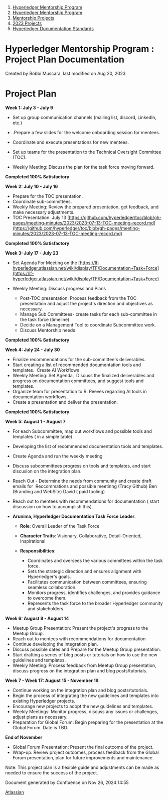 1. [Hyperledger Mentorship Program](index.html)
2. [Hyperledger Mentorship Program](Hyperledger-Mentorship-Program_21954571.html)
3. [Mentorship Projects](Mentorship-Projects_21954604.html)
4. [2023 Projects](2023-Projects_21954865.html)
5. [Hyperledger Documentation Standards](Hyperledger-Documentation-Standards_21954889.html)

# Hyperledger Mentorship Program : Project Plan Documentation

Created by Bobbi Muscara, last modified on Aug 20, 2023

# Project Plan

**Week 1: July 3 - July 9**

- Set up group communication channels (mailing list, discord, LinkedIn, etc.)
- .Prepare a few slides for the welcome onboarding session for mentees.
- Coordinate and execute presentations for new mentees.
  
- Set up teams for the presentation to the Technical Oversight Committee (TOC).
- Weekly Meeting: Discuss the plan for the task force moving forward.

**Completed 100% Satisfactory**

**Week 2: July 10 - July 16**

- Prepare for the TOC presentation.
- Coordinate sub-committees.
- Weekly Meeting: Review the prepared presentation, get feedback, and make necessary adjustments.
- TOC Presentation: July 13 [https://github.com/hyperledger/toc/blob/gh-pages/meeting-minutes/2023/2023-07-13-TOC-meeting-record.md](https://github.com/hyperledger/toc/blob/gh-pages/meeting-minutes/2023/2023-07-13-TOC-meeting-record.md)

**Completed 100% Satisfactory**

**Week 3: July 17 - July 23**

- Set Agenda For Meeting on the [https://lf-hyperledger.atlassian.net/wiki/display/TF/Documentation+Task+Force](https://lf-hyperledger.atlassian.net/wiki/display/TF/Documentation+Task+Force)
- Weekly Meeting: Discuss progress and Plans
  
  - Post-TOC presentation: Process feedback from the TOC presentation and adjust the project's direction and objectives as necessary.
  - Manage Sub Committees- create tasks for each sub-committee in the task force (timeline)
  - Decide on a Management Tool to coordinate Subcommittee work.
  - Discuss Mentorship needs

**Completed 100% Satisfactory**

**Week 4: July 24 - July 30**

- Finalize recommendations for the sub-committee's deliverables.
- Start creating a list of recommended documentation tools and templates.  Create AI Workflows
- Weekly Meeting: Set Agenda,  Discuss the finalized deliverables and progress on documentation committees, and suggest tools and templates.
- Organize team for presentation to R. Reeves regarding AI tools in documentation workflows.
- Create a presentation and deliver the presentation.

**Completed 100% Satisfactory** 

**Week 5: August 1 - August 7**

- For each Subcommittee, map out workflows and possible tools and templates ( in a simple table)
- Developing the list of recommended documentation tools and templates.
- Create Agenda and run the weekly meeting
- Discuss subcommittees progress on tools and templates, and start discusion on the integration plan.
- Reach Out - Determine the needs from community and create draft emails for  Reccommations and possible meetinhg (Tracy Github) Ben (Branding and WebSite) David ( paid tooling)
- Reach out to mentees with recommendations for documentation ( start discussion on how to accomplish this).
- **Arunima, Hyperledger Documentation Task Force Leader**:
  
  - **Role**: Overall Leader of the Task Force
  - **Character Traits**: Visionary, Collaborative, Detail-Oriented, Inspirational
  - **Responsibilities**:
    
    - Coordinates and oversees the various committees within the task force.
    - Sets the strategic direction and ensures alignment with Hyperledger's goals.
    - Facilitates communication between committees, ensuring seamless collaboration.
    - Monitors progress, identifies challenges, and provides guidance to overcome them.
    - Represents the task force to the broader Hyperledger community and stakeholders.

**Week 6: August 8 - August 14**

- Meetup Group Presentation: Present the project's progress to the Meetup Group.
- Reach out to mentees with recommendations for documentation
- Continue developing the integration plan.
- Discuss possible dates and Prepare for the Meetup Group presentation.
- Start drafting a series of blog posts or tutorials on how to use the new guidelines and templates.
- Weekly Meeting: Process feedback from Meetup Group presentation, discuss progress on the integration plan and blog posts/tutorials.

**Week 7 - Week 17: August 15 - November 19**

- Continue working on the integration plan and blog posts/tutorials.
- Begin the process of integrating the new guidelines and templates into existing Hyperledger projects.
- Encourage new projects to adopt the new guidelines and templates.
- Weekly Meetings: Monitor progress, discuss any issues or challenges, adjust plans as necessary.
- Preparation for Global Forum: Begin preparing for the presentation at the Global Forum. Date is TBD.

**End of November**

- Global Forum Presentation: Present the final outcome of the project.
- Wrap-up: Review project outcomes, process feedback from the Global Forum presentation, plan for future improvements and maintenance.

Note: This project plan is a flexible guide and adjustments can be made as needed to ensure the success of the project.

Document generated by Confluence on Nov 26, 2024 14:55

[Atlassian](http://www.atlassian.com/)
